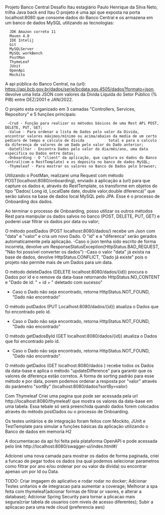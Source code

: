 Projeto Banco Central
Desafio Itau
estagiário Paulo Henrique da Silva Neto, trilha Java back end Itau
O projeto é uma api que exposta na porta localhost:8080 que consome dados do Banco Central e os armazena em um banco de dados MySQL utilizando as tecnologias: 
      
      JDK Amazon correto 11
      Maven 4.0
      IDE Intelij
      Git
      MySQLServer
      MySQL workBench
      PostMan
      ThymeLeaf
      JUnit
      OpenApi
      Mockito
 
A api pública do Banco Central, na (url): https://api.bcb.gov.br/dados/serie/bcdata.sgs.4505/dados?formato=json, devolve uma lista JSON com valores da Dívida Líquida do Setor Público (% PIB) entre DEZ/2001 e JAN/2022.


O projeto esta organizado em 3 camadas "Controllers, Services, Repository" e 5 funções principais:
   
     -Crud - Função para realizar os métodos básicos de uma Rest APi POST, DELETE, PUT, GET;  
     -Value - Para ordenar a lista de Dados pelo valor da Divida, encontrar valores máximos/mínimo ou acima/abaixo da media de um certo pedioro de tempo e calculo de divida           total e para o calculo da diferença de valores de um Dado pelo valor do Dado anterior; 
     -DateFilter - Encontra Dados pelo valor do dia/mês/ano, uma data especifica ou Dados entre datas; 
     -Onboarding - O "client" da aplicação, que captura os dados do Banco Central(com o RestTemplate) e os deposita no banco de dados MySQL; 
     -Thymeleaf - Para mostrar os valores no Banco de Dados pelo browser;
 
 
Utilizando o PostMan, realizarei uma Request com método POST(localhost:8080/onboarding), enviado á aplicação a (url) para que capture os dados e, através do RestTemplate, os transforme em objetos do tipo "Dados( Long id, LocalDate date, double valor,double diferenca)" que serão salvos na base de dados local MySQL pelo JPA. Esse é o processo de Onboarding dos dados.

Ao terminar o processo de Onboarding, posso utilizar os outros métodos Rest para manipular os dados salvos no banco (POST, DELETE, PUT, GET) e poderei usar filtrar os dados por data ou valor;

O método postDados (POST localhost:8080/dados/) recebe um Json com "data" e "valor" e cria um novo Dado. O "id" e a "diferenca" serão gerados automaticamente pela aplicação.
-Caso o json tenha sido escrito de forma incorreta, devolve um ResponseStatusException(HttpStatus.BAD_REQUEST, "Não foi possível converter os dados")
-Caso o valor "data" já exista na base de dados, devolve HttpStatus.CONFLICT, "Dado já existe" pois o projeto não permite mais de um Dados para um data.

O método deleteDados (DELETE localhost:8080/dados/{id}) procura o Dados por id e o remove da data-base retornando HttpStatus.NO_CONTENT e "Dado de id: " + id + " deletado com sucesso"
 - Caso o Dado não seja encontrado, retorna HttpStatus.NOT_FOUND, "Dado não encontrado"

O método putDados (PUT Localhost:8080/dados/{id}) atualiza o Dados que foi encontrado pelo id.
  - Caso o Dado não seja encontrado, retorna HttpStatus.NOT_FOUND, "Dado não encontrado"

O método getDadosById (GET localhost:8080/dados/{id}) atualiza o Dados que foi encontrado pelo id.
  - Caso o Dado não seja encontrado, retorna HttpStatus.NOT_FOUND, "Dado não encontrado"

O método getDados (GET  localhost:8080/dados ) recebe todos os Dados da data-base e aplica o método "updateDifference" para garantir que os valores de diferença estão corretos. A forma de sorting padrão para esse método e por data, porem podemos ordenar a resposta por "valor" através do parâmetro "sortBy" (localhost:8080/dados?sortBy=valor)

Com Thymeleaf Criei uma pagina que pode ser acessada pela url http://localhost:8080/thymeleaf/ que mostra os valores da data-base em uma tabela. Essa tebale só será preenchida quando dados forem colocados através do método postDados ou o processo de Onboarding.

Os testes unitários e de integração foram feitos com Mockito, JUnit e TestTemplate para simular a funções básicas da aplicação utilizando o Banco de dados em memoria H2

A documentacao da api foi feita pela plataforma OpenAPI e pode acessada pelo link http://localhost:8080/swagger-ui/index.html#/

Adcionei uma nova camada para mostrar os dados de forma paginada, criei a funcao de pegar todos os dados (na qual podemos selecionar parametros como filtrar por ano e/ou ordenar por ou valor da divida) ou encontrar apenao um por Id ou Data.


TODO: 
      Criar imgagem do aplicativo e rodar rodar no docker;
      Adcionar Testes unitarios e de integracao para aumentar a coverage;
      Melhorar a spa feita com thymeleaf(adcionar formas de filtrar or vaores, e alterar a database);
      Adcionar Spring Security para tornar a plicacao mais segura(criar tabela de usuarios com niveis de acesso diferentes);
      Subir a aplicacao para uma rede cloud (preferencia aws)
      


